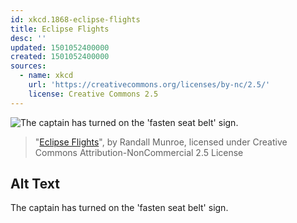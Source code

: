 ```yaml
---
id: xkcd.1868-eclipse-flights
title: Eclipse Flights
desc: ''
updated: 1501052400000
created: 1501052400000
sources:
  - name: xkcd
    url: 'https://creativecommons.org/licenses/by-nc/2.5/'
    license: Creative Commons 2.5
---
```

![The captain has turned on the 'fasten seat belt' sign.](https://imgs.xkcd.com/comics/eclipse_flights.png)
> "[Eclipse Flights](https://xkcd.com/1868/)", by Randall Munroe, licensed under Creative Commons Attribution-NonCommercial 2.5 License

## Alt Text
The captain has turned on the 'fasten seat belt' sign.
